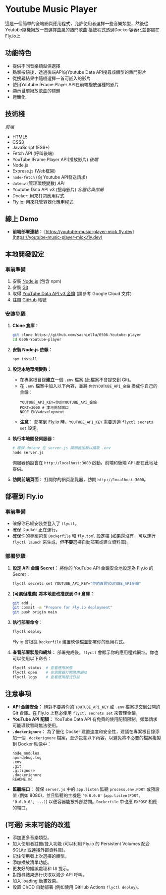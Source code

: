 # Youtube Music Player

這是一個簡單的全端網頁應用程式，允許使用者選擇一些音樂類型，然後從Youtube隨機撥放一首選擇曲風的熱門歌曲
播放程式透過Docker容器化並部屬在Fly.io上

## 功能特色

*    提供不同音樂類型供選擇
*    點擊按鈕後，透過後端API向Youtube Data API搜尋該類型的熱門影片
*    從搜尋結果中隨機選擇一首可嵌入的影片
*    使用Youtube IFrame Player API在前端撥放選種的影片
*    顯示目前撥放歌曲的標題
*    極簡化

## 技術棧
*前端* 
*    HTML5
*    CSS3
*    JavaScript (ES6+)
*    Fetch API (呼叫後端)
*    YouTube IFrame Player API(播放影片)
*後端*    
*    Node.js
*    Express.js (Web框架)
*    `node-fetch` (向 Youtube API發送請求)
*    `dotenv` (管理環境變數)
*API*
*    Youtube Data API v3 (搜尋影片)
*容器化與部屬*
*    Docker: 用來打包應用程式
*    Fly.io: 用來託管容器化應用程式 

## 線上 Demo

*   **前端部署連結：** [https://youtube-music-player-mick.fly.dev](https://youtube-music-player-mick.fly.dev)


## 本地開發設定

### 事前準備

1.  安裝 [Node.js](https://nodejs.org/) (包含 npm)
2.  安裝 [Git](https://git-scm.com/)
3.  取得 [YouTube Data API v3 金鑰](https://console.cloud.google.com/) (請參考 Google Cloud 文件)
4.  註冊 [GitHub](https://github.com/) 帳號

### 安裝步驟

1.  **Clone 倉庫：**
    ```bash
    git clone https://github.com/sachiellu/0506-Youtube-player
    cd 0506-Youtube-player
    ```

2.  **安裝 Node.js 依賴：**
    ```bash
    npm install
    ```

3.  **設定本地環境變數：**
    *   在專案根目錄**建立**一個 `.env` 檔案 (此檔案不會提交到 Git)。
    *   在 `.env` 檔案中加入以下內容，並將 `你的YOUTUBE_API_金鑰` 換成你自己的金鑰：
        ```dotenv
        YOUTUBE_API_KEY=你的YOUTUBE_API_金鑰
        PORT=3000 # 本地開發端口
        NODE_ENV=development
        ```
    *   **注意：** 部署到 Fly.io 時，`YOUTUBE_API_KEY` 需要透過 `flyctl secrets set` 設定。

4.  **執行本地開發伺服器：**
    ```bash
    # 確保 dotenv 在 server.js 開頭被加載以讀取 .env
    node server.js
    ```
    伺服器預設會在 `http://localhost:3000` 啟動。前端和後端 API 都在此地址提供。


5.  **訪問前端頁面：**
    打開你的網頁瀏覽器，訪問 `http://localhost:3000`。

## 部署到 Fly.io

### 事前準備

*   確保你已經安裝並登入了 `flyctl`。
*   確保 Docker 正在運行。
*   確保你的專案包含 `Dockerfile` 和 `fly.toml` 設定檔 (如果還沒有，可以運行 `flyctl launch` 來生成，但**不要**選擇自動部署或建立資料庫)。

### 部署步驟

1.  **設定 API 金鑰 Secret：**
    將你的 YouTube API 金鑰安全地設定為 Fly.io 的 Secret：
    ```bash
    flyctl secrets set YOUTUBE_API_KEY="你的真實YOUTUBE_API金鑰"
    ```

2.  **(可選但推薦) 將本地更改推送到 Git 倉庫：**
    ```bash
    git add .
    git commit -m "Prepare for Fly.io deployment"
    git push origin main
    ```

3.  **執行部署命令：**
    ```bash
    flyctl deploy
    ```
    Fly.io 會根據 `Dockerfile` 建置映像檔並部署你的應用程式。

4.  **查看部署狀態和網址：**
    部署完成後，`flyctl` 會顯示你的應用程式網址。你也可以使用以下命令：
    ```bash
    flyctl status  # 查看應用狀態
    flyctl open    # 在瀏覽器打開應用網址
    flyctl logs    # 查看應用程式日誌
    ```

## 注意事項

*   **API 金鑰安全：** 絕對不要將你的 `YOUTUBE_API_KEY` 或 `.env` 檔案提交到公開的 Git 倉庫。在 Fly.io 上務必使用 `flyctl secrets set` 來管理金鑰。
*   **YouTube API 配額：** YouTube Data API 有免費的使用配額限制。頻繁請求可能導致暫時無法使用。
*   **`.dockerignore`：** 為了優化 Docker 建置速度和安全性，建議在專案根目錄添加一個 `.dockerignore` 檔案，至少包含以下內容，以避免將不必要的檔案複製到 Docker 映像中：
    ```
    node_modules
    npm-debug.log
    .env
    .git
    .gitignore
    .dockerignore
    README.md
    ```
*   **監聽端口：** 確保 `server.js` 中的 `app.listen` 監聽 `process.env.PORT` 或預設值 (例如 8080)，並且監聽的主機是 `'0.0.0.0'` (`app.listen(PORT, '0.0.0.0', ...)`) 以便容器能被外部訪問。`Dockerfile` 中也應 `EXPOSE` 相應的端口。




## (可選) 未來可能的改進

*   添加更多音樂類型。
*   加入使用者註冊/登入功能 (可以利用 Fly.io 的 Persistent Volumes 配合 SQLite 或連接外部資料庫)。
*   記住使用者上次選擇的類型。
*   添加播放清單功能。
*   更友好的錯誤處理和 UI 提示。
*   對搜尋結果進行快取以減少 API 呼叫。
*   加入 loading 動畫效果。
*   設置 CI/CD 自動部署 (例如使用 GitHub Actions `flyctl deploy`)。
